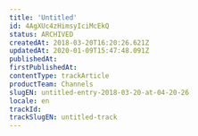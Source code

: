 ```yaml
---
title: 'Untitled'
id: 4AgXUc4zHimsyIciMcEkQ
status: ARCHIVED
createdAt: 2018-03-20T16:20:26.621Z
updatedAt: 2020-01-09T15:47:48.091Z
publishedAt: 
firstPublishedAt: 
contentType: trackArticle
productTeam: Channels
slugEN: untitled-entry-2018-03-20-at-04-20-26
locale: en
trackId: 
trackSlugEN: untitled-track
---
```



